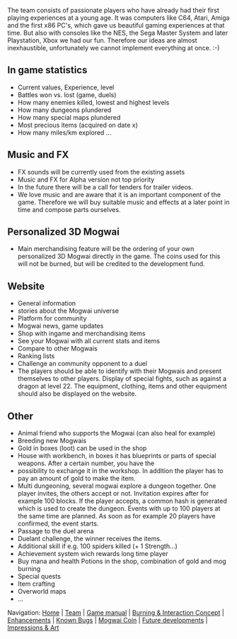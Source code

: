 The team consists of passionate players who have already had their first playing experiences at a young age. It was computers like C64, Atari, Amiga and the first x86 PC's, which gave us beautiful gaming experiences at that time. But also with consoles like the NES, the Sega Master System and later Playstation, Xbox we had our fun.
Therefore our ideas are almost inexhaustible, unfortunately we cannot implement everything at once. :-)

## In game statistics
* Current values, Experience, level
* Battles won vs. lost (game, duels)
* How many enemies killed, lowest and highest levels 
* How many dungeons plundered
* How many special maps plundered
* Most precious items (acquired on date x)
* How many miles/km explored ...

## Music and FX
* FX sounds will be currently used from the existing assets
* Music and FX for Alpha version not top priority
* In the future there will be a call for tenders for trailer videos.
* We love music and are aware that it is an important component of the game. Therefore we will buy suitable music and effects at a later point in time and compose parts ourselves.

## Personalized 3D Mogwai
* Main merchandising feature will be the ordering of your own personalized 3D Mogwai directly in the game. The coins used for this will not be burned, but will be credited to the development fund.

## Website
* General information
* stories about the Mogwai universe
* Platform for community
* Mogwai news, game updates
* Shop with ingame and merchandising items
* See your Mogwai with all current stats and items
* Compare to other Mogwais
* Ranking lists
* Challenge an community opponent to a duel
* The players should be able to identify with their Mogwais and present themselves to other players. Display of special fights, such as against a dragon at level 22. The equipment, clothing, items and other equipment should also be displayed on the website.

## Other
* Animal friend who supports the Mogwai (can also heal for example)
* Breeding new Mogwais
* Gold in boxes (loot) can be used in the shop
* House with workbench, in boxes it has blueprints or parts of special weapons. After a certain number, you have the 
* possibility to exchange it in the workshop. In addition the player has to pay an amount of gold to make the item.
* Multi dungeoning, several mogwai explore a dungeon together. One player invites, the others accept or not. Invitation expires after for example 100 blocks. If the player accepts, a common hash is generated which is used to create the dungeon. Events with up to 100 players at the same time are planned. As soon as for example 20 players have confirmed, the event starts.
* Passage to the duel arena
* Duelant challenge, the winner receives the items.
* Additional skill if e.g. 100 spiders killed (+ 1 Strength…)
* Achievement system wich rewards long time player
* Buy mana and health Potions in the shop, combination of gold and mog burning
* Special quests
* Item crafting
* Overworld maps
* ...

Navigation: [Home](https://github.com/WorldOfMogwais/WoM-Releases/wiki) | 
[Team](https://github.com/WorldOfMogwais/WoM-Releases/wiki/01-Team) | 
[Game manual](https://github.com/WorldOfMogwais/WoM-Releases/wiki/02-Game-manual) | 
[Burning & Interaction Concept](https://github.com/WorldOfMogwais/WoM-Releases/wiki/03-Burning-&-Interaction--Concept) | [Enhancements](https://github.com/WorldOfMogwais/WoM-Releases/wiki/04-Enhancements) | 
[Known Bugs](https://github.com/WorldOfMogwais/WoM-Releases/wiki/05-Known-Bugs) | 
[Mogwai Coin](https://github.com/WorldOfMogwais/WoM-Releases/wiki/06-Mogwai-Coin-Cryptocurrency) | 
[Future developments](https://github.com/WorldOfMogwais/WoM-Releases/wiki/07-Future-developments) | 
[Impressions & Art](https://github.com/WorldOfMogwais/WoM-Releases/wiki/08-Impressions-&-Art)

